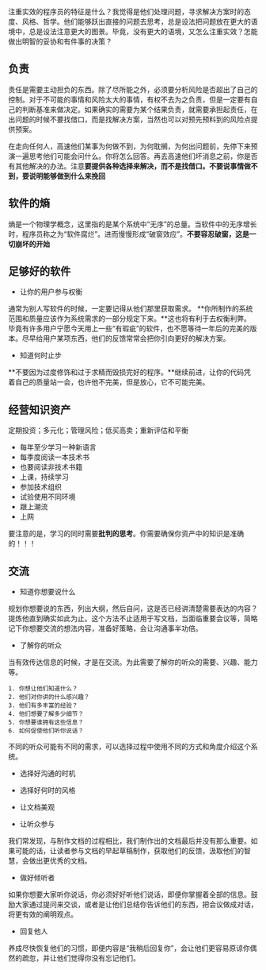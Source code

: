注重实效的程序员的特征是什么？我觉得是他们处理问题，寻求解决方案时的态度、风格、哲学。他们能够跃出直接的问题去思考，总是设法把问题放在更大的语境中，总是设法注意更大的图景。毕竟，没有更大的语境，又怎么注重实效？怎能做出明智的妥协和有件事的决策？



## 负责

责任是需要主动担负的东西。除了尽所能之外，必须要分析风险是否超出了自己的控制。对于不可能的事情和风险太大的事情，有权不去为之负责，但是一定要有自己的判断基准来做决定。如果确实的需要为某个结果负责，就需要承担起责任，在出问题的时候不要找借口，而是找解决方案，当然也可以对预先预料到的风险点提供预案。

在走向任何人，高速他们某事为何做不到，为何耽搁，为何出问题前，先停下来预演一遍思考他们可能会问什么。你将怎么回答。再去高速他们坏消息之前，你是否有其他解决的办法。注意**要提供各种选择来解决，而不是找借口。不要说事情做不到，要说明能够做到什么来挽回**



## 软件的熵

熵是一个物理学概念，这里指的是某个系统中“无序”的总量。当软件中的无序增长时，程序员称之为“软件腐烂”。进而慢慢形成“破窗效应”。**不要容忍破窗，这是一切崩坏的开始**



## 足够好的软件

- 让你的用户参与权衡

通常为别人写软件的时候，一定要记得从他们那里获取需求。 **你所制作的系统范围和质量应该作为系统需求的一部分规定下来。**这也将有利于去权衡利弊。毕竟有许多用户宁愿今天用上一些“有瑕疵”的软件，也不愿等待一年后的完美的版本。尽早给用户某项东西，他们的反馈常常会把你引向更好的解决方案。



- 知道何时止步

**不要因为过度修饰和过于求精而毁损完好的程序。**继续前进，让你的代码凭着自己的质量站一会，也许他不完美，但是放心，它不可能完美。



## 经营知识资产

定期投资；多元化；管理风险；低买高卖；重新评估和平衡

- 每年至少学习一种新语言
- 每季度阅读一本技术书
- 也要阅读非技术书籍
- 上课，持续学习
- 参加技术组织
- 试验使用不同环境
- 跟上潮流
- 上网

要注意的是，学习的同时需要**批判的思考**。你需要确保你资产中的知识是准确的！！！



## 交流

- 知道你想要说什么

规划你想要说的东西，列出大纲，然后自问，这是否已经讲清楚需要表达的内容？提炼他直到确实如此为止。这个方法不止适用于写文档，当面临重要会议等，简略记下你想要交流的想法内容，准备好策略，会让沟通事半功倍。



- 了解你的听众

当有效传达信息的时候，才是在交流。为此需要了解你的听众的需要、兴趣、能力等。

```
1. 你想让他们知道什么？
2. 他们对你讲的什么感兴趣？
3. 他们有多丰富的经验？
4. 他们想要了解多少细节？
5. 你想要谁拥有这些信息？
6. 如何促使他们听你说话？
```

不同的听众可能有不同的需求，可以选择过程中使用不同的方式和角度介绍这个系统。



- 选择好沟通的时机

- 选择好何时的风格
- 让文档美观
- 让听众参与

我们常发现，与制作文档的过程相比，我们制作出的文档最后并没有那么重要。如果可能的话，让读者参与文档的早起草稿制作，获取他们的反馈，汲取他们的智慧，会做出更优秀的文档。

- 做好倾听者

如果你想要大家听你说话，你必须好好听他们说话，即便你掌握着全部的信息。鼓励大家通过提问来交谈，或者是让他们总结你告诉他们的东西，把会议做成对话，将更有效的阐明观点。

- 回复他人

养成尽快恢复他们的习惯，即便内容是“我稍后回复你”，会让他们更容易原谅你偶然的疏忽，并让他们觉得你没有忘记他们。